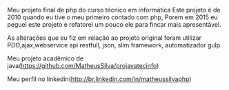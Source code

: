 Meu projeto final de php do curso técnico em informática Este projeto é de 2010 quando eu tive o meu primeiro contado com php, Porem em 2015 eu peguei este projeto e refatorei um pouco ele para fincar mais apresentável.

As alterações que eu fiz em relação ao projeto original foram utilizar PDO,ajax,webservice api restfull, json, slim framework, automatizador gulp.

Meu projeto acadêmico de java(https://github.com/MatheusSilva/projavatecinfo)

Meu perfil no linkedin(http://br.linkedin.com/in/matheussilvaphp)
